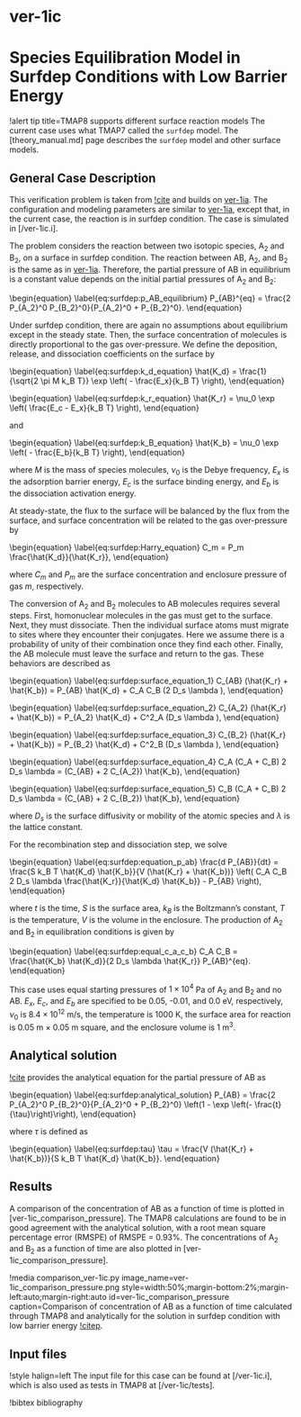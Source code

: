 # ver-1ic

# Species Equilibration Model in Surfdep Conditions with Low Barrier Energy

!alert tip title=TMAP8 supports different surface reaction models
The current case uses what TMAP7 called the `surfdep` model.
The [theory_manual.md] page describes the `surfdep` model and other surface models.

## General Case Description

This verification problem is taken from [!cite](ambrosek2008verification) and builds on [ver-1ia](ver-1ia.md). The configuration and modeling parameters are similar to [ver-1ia](ver-1ia.md), except that, in the current case, the reaction is in surfdep condition. The case is simulated in [/ver-1ic.i].

The problem considers the reaction between two isotopic species, A$_2$ and B$_2$, on a surface in surfdep condition. The reaction between AB, A$_2$, and B$_2$ is the same as in [ver-1ia](ver-1ia.md). Therefore, the partial pressure of AB in equilibrium is a constant value depends on the initial partial pressures of A$_2$ and B$_2$:

\begin{equation}
\label{eq:surfdep:p_AB_equilibrium}
P_{AB}^{eq} = \frac{2 P_{A_2}^0 P_{B_2}^0}{P_{A_2}^0 + P_{B_2}^0}.
\end{equation}

Under surfdep condition, there are again no assumptions about equilibrium except in the steady state. Then, the surface concentration of molecules is directly proportional to the gas over-pressure. We define the deposition, release, and dissociation coefficients on the surface by

\begin{equation}
\label{eq:surfdep:k_d_equation}
\hat{K_d} = \frac{1}{\sqrt{2 \pi M k_B T}} \exp \left( - \frac{E_x}{k_B T} \right),
\end{equation}

\begin{equation}
\label{eq:surfdep:k_r_equation}
\hat{K_r} = \nu_0 \exp \left( \frac{E_c - E_x}{k_B T} \right),
\end{equation}

and

\begin{equation}
\label{eq:surfdep:k_B_equation}
\hat{K_b} = \nu_0 \exp \left( - \frac{E_b}{k_B T} \right),
\end{equation}

where $M$ is the mass of species molecules, $\nu_0$ is the Debye frequency, $E_x$ is the adsorption barrier energy, $E_c$ is the surface binding energy, and $E_b$ is the dissociation activation energy.

At steady-state, the flux to the surface will be balanced by the flux from the surface, and surface concentration will be related to the gas over-pressure by

\begin{equation}
\label{eq:surfdep:Harry_equation}
C_m = P_m \frac{\hat{K_d}}{\hat{K_r}},
\end{equation}

where $C_m$ and $P_m$ are the surface concentration and enclosure pressure of gas $m$, respectively.

The conversion of A$_2$ and B$_2$ molecules to AB molecules requires several steps. First, homonuclear molecules in the gas must get to the surface. Next, they must dissociate. Then the individual surface atoms must migrate to sites where they encounter their conjugates. Here we assume there is a probability of unity of their combination once they find each other. Finally, the AB molecule must leave the surface and return to the gas. These behaviors are described as

\begin{equation}
\label{eq:surfdep:surface_equation_1}
C_{AB} (\hat{K_r} + \hat{K_b}) = P_{AB} \hat{K_d} + C_A C_B (2 D_s \lambda ),
\end{equation}

\begin{equation}
\label{eq:surfdep:surface_equation_2}
C_{A_2} (\hat{K_r} + \hat{K_b}) = P_{A_2} \hat{K_d} + C^2_A (D_s \lambda ),
\end{equation}

\begin{equation}
\label{eq:surfdep:surface_equation_3}
C_{B_2} (\hat{K_r} + \hat{K_b}) = P_{B_2} \hat{K_d} + C^2_B (D_s \lambda ),
\end{equation}

\begin{equation}
\label{eq:surfdep:surface_equation_4}
C_A (C_A + C_B) 2 D_s \lambda = (C_{AB} + 2 C_{A_2}) \hat{K_b},
\end{equation}

\begin{equation}
\label{eq:surfdep:surface_equation_5}
C_B (C_A + C_B) 2 D_s \lambda = (C_{AB} + 2 C_{B_2}) \hat{K_b},
\end{equation}

where $D_s$ is the surface diffusivity or mobility of the atomic species and $\lambda$ is the lattice constant.

For the recombination step and dissociation step, we solve

\begin{equation}
\label{eq:surfdep:equation_p_ab}
\frac{d P_{AB}}{dt} = \frac{S k_B T \hat{K_d} \hat{K_b}}{V (\hat{K_r} + \hat{K_b})} \left( C_A C_B 2 D_s \lambda \frac{\hat{K_r}}{\hat{K_d} \hat{K_b}} - P_{AB} \right),
\end{equation}

where $t$ is the time, $S$ is the surface area, $k_B$ is the Boltzmann’s constant, $T$ is the temperature, $V$ is the volume in the enclosure. The production of A$_2$ and B$_2$ in equilibration conditions is given by

\begin{equation}
\label{eq:surfdep:equal_c_a_c_b}
C_A C_B = \frac{\hat{K_b} \hat{K_d}}{2 D_s \lambda \hat{K_r}} P_{AB}^{eq}.
\end{equation}

This case uses equal starting pressures of $1 \times 10^{4}$ Pa of A$_2$ and B$_2$ and no AB. $E_x$, $E_c$, and $E_b$ are specified to be 0.05, -0.01, and 0.0 eV, respectively, $\nu_0$ is $8.4 \times 10^{12}$ m/s, the temperature is 1000 K, the surface area for reaction is 0.05 m $\times$ 0.05 m square, and the enclosure volume is 1 m$^3$.


## Analytical solution

[!cite](ambrosek2008verification) provides the analytical equation for the partial pressure of AB as

\begin{equation}
\label{eq:surfdep:analytical_solution}
P_{AB}  = \frac{2 P_{A_2}^0 P_{B_2}^0}{P_{A_2}^0 + P_{B_2}^0} \left(1 - \exp \left(- \frac{t}{\tau}\right)\right),
\end{equation}

where $\tau$ is defined as

\begin{equation}
\label{eq:surfdep:tau}
\tau = \frac{V (\hat{K_r} + \hat{K_b})}{S k_B T \hat{K_d} \hat{K_b}}.
\end{equation}

## Results

A comparison of the concentration of AB as a function of time is plotted in [ver-1ic_comparison_pressure]. The TMAP8 calculations are found to be in good agreement with the analytical solution, with a root mean square percentage error (RMSPE) of RMSPE =  0.93%. The concentrations of A$_2$ and B$_2$ as a function of time are also plotted in [ver-1ic_comparison_pressure].

!media comparison_ver-1ic.py
       image_name=ver-1ic_comparison_pressure.png
       style=width:50%;margin-bottom:2%;margin-left:auto;margin-right:auto
       id=ver-1ic_comparison_pressure
       caption=Comparison of concentration of AB as a function of time calculated through TMAP8 and analytically for the solution in surfdep condition with low barrier energy [!citep](ambrosek2008verification).

## Input files

!style halign=left
The input file for this case can be found at [/ver-1ic.i], which is also used as tests in TMAP8 at [/ver-1ic/tests].

!bibtex bibliography
